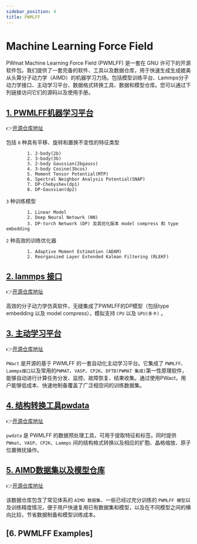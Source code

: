 ```yaml
---
sidebar_position: 4
title: PWMLFF
---
```


# Machine Learning Force Field

PWmat Machine Learning Force Field (PWMLFF) 是一套在 GNU 许可下的开源软件包。我们提供了一套完备的软件、工具以及数据仓库，用于快速生成生成媲美从头算分子动力学（AIMD）的机器学习力场。包括模型训练平台、Lammps分子动力学接口、主动学习平台、数据格式转换工具、数据和模型仓库。您可以通过下列链接访问它们的源码以及使用手册。

## [1. PWMLFF机器学习平台](./Installation.md#pwmlff)

👉[开源仓库地址](https://github.com/LonxunQuantum/PWMLFF)

包括 `8` 种具有平移、旋转和置换不变性的特征类型
```
        1. 2-body(2b)
        2. 3-body(3b)
        3. 2-body Gaussian(2bgauss)
        4. 3-body Cosine(3bcos)
        5. Moment Tensor Potential(MTP)
        6. Spectral Neighbor Analysis Potential(SNAP)
        7. DP-Chebyshev(dp1)
        8. DP-Gaussian(dp2)
```

`3` 种训练模型
```
        1. Linear Model
        2. Deep Neural Netowrk (NN)
        3. DP-torch Network (DP) 及其优化版本 model compress 和 type embedding
```
`2` 种高效的训练优化器
```
        1. Adaptive Moment Estimation (ADAM)
        2. Reorganized Layer Extended Kalman Filtering (RLEKF)
```

## [2. lammps 接口](./Installation.md#lammps-recompiled-version-for-pwmlff)


👉[开源仓库地址](https://github.com/LonxunQuantum/Lammps_for_PWMLFF/tree/libtorch)

高效的分子动力学仿真软件，无缝集成了PWMLFF的DP模型（包括type embedding 以及 model compress），模拟支持 `CPU` 以及 `GPU(多卡)` 。

## [3. 主动学习平台](./active%20learning/README.md)


👉[开源仓库地址](https://github.com/LonxunQuantum/PWact)

`PWact` 是开源的基于 PWMLFF 的一套自动化主动学习平台。它集成了 `PWMLFF`、`Lammps接口`以及常用的`PWMAT`、`VASP`、`CP2K`、`DFTB(PWMAT 集成)`第一性原理软件，能够自动进行计算任务分发、监控、故障恢复、结果收集。通过使用PWact，用户能够低成本、快速地制备覆盖了广泛相空间的训练数据集。

## [4. 结构转换工具pwdata](./Appendix-2.md)

👉[开源仓库地址](https://github.com/LonxunQuantum/pwdata)

`pwdata` 是 PWMLFF 的数据预处理工具，可用于提取特征和标签。同时提供`PWmat`、`VASP`、`CP2K`、`Lammps` 间的结构格式转换以及相应的扩胞、晶格缩放、原子位置微扰操作。

## [5. AIMD数据集以及模型仓库](https://github.com/LonxunQuantum/PWMLFF_library)

👉[开源仓库地址](https://github.com/LonxunQuantum/PWMLFF_library)

该数据仓库包含了常见体系的 `AIMD 数据集`、一些已经过充分训练的 `PWMLFF 模型`以及训练精度情况，便于用户快速复用已有数据集和模型，以及在不同模型之间的横向比较，节省数据制备和模型训练成本。

## [6. PWMLFF Examples]